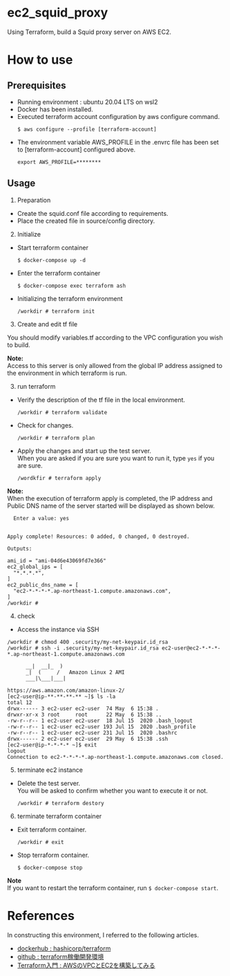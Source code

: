 # ec2_squid_proxy
Using Terraform, build a Squid proxy server on AWS EC2.

# How to use

##  Prerequisites

* Running environment : ubuntu 20.04 LTS on wsl2 
* Docker has been installed.
* Executed terraform account configuration by aws configure command.
  ```
  $ aws configure --profile [terraform-account]
  ```
* The environment variable AWS_PROFILE in the .envrc file has been set to [terraform-account] configured above.
  ```
  export AWS_PROFILE=********
  ```

## Usage

1. Preparation
  * Create the squid.conf file according to requirements.
  * Place the created file in source/config directory.

2. Initialize
  * Start terraform container
    ```
    $ docker-compose up -d
    ```
  * Enter the terraform container
    ```
    $ docker-compose exec terraform ash
    ```
  * Initializing the terraform environment
    ```
    /workdir # terraform init
    ```
3. Create and edit tf file

You should modify variables.tf according to the VPC configuration you wish to build.

**Note:**  
Access to this server is only allowed from the global IP address assigned to the environment in which terraform is run.

3. run terraform
  * Verify the description of the tf file in the local environment.
    ```
    /workdir # terraform validate
    ```
  * Check for changes.
    ```
    /workdir # terraform plan
    ```
  * Apply the changes and start up the test server.  
  When you are asked if you are sure you want to run it, type `yes` if you are sure.
    ```
    /wordkfir # terraform apply
    ```
  **Note:**  
  When the execution of terraform apply is completed, the IP address and Public DNS name of the server started will be displayed as shown below.
  ```
    Enter a value: yes


  Apply complete! Resources: 0 added, 0 changed, 0 destroyed.

  Outputs:

  ami_id = "ami-04d6e43069fd7e366"
  ec2_global_ips = [
    "*.*.*.*",
  ]
  ec2_public_dns_name = [
    "ec2-*-*-*-*.ap-northeast-1.compute.amazonaws.com",
  ]
  /workdir #
  ```
4. check

  * Access the instance via SSH 
  
  ```
  /workdir # chmod 400 .security/my-net-keypair.id_rsa
  /workdir # ssh -i .security/my-net-keypair.id_rsa ec2-user@ec2-*-*-*-*.ap-northeast-1.compute.amazonaws.com

        __|  __|_  )
        _|  (     /   Amazon Linux 2 AMI
        ___|\___|___|

  https://aws.amazon.com/amazon-linux-2/
  [ec2-user@ip-**-**-**-** ~]$ ls -la
  total 12
  drwx------ 3 ec2-user ec2-user  74 May  6 15:38 .
  drwxr-xr-x 3 root     root      22 May  6 15:38 ..
  -rw-r--r-- 1 ec2-user ec2-user  18 Jul 15  2020 .bash_logout
  -rw-r--r-- 1 ec2-user ec2-user 193 Jul 15  2020 .bash_profile
  -rw-r--r-- 1 ec2-user ec2-user 231 Jul 15  2020 .bashrc
  drwx------ 2 ec2-user ec2-user  29 May  6 15:38 .ssh
  [ec2-user@ip-*-*-*-* ~]$ exit
  logout
  Connection to ec2-*-*-*-*.ap-northeast-1.compute.amazonaws.com closed.
  ```

5. terminate ec2 instance
  * Delete the test server.  
  You will be asked to confirm whether you want to execute it or not.
    ```
    /workdir # terraform destory
    ```

6. terminate terraform container
  * Exit terraform container.
    ```
    /workdir # exit
    ```
  * Stop terraform container.
    ```
    $ docker-compose stop
    ```
  **Note**  
  If you want to restart the terraform container, run `$ docker-compose start`.

# References

In constructing this environment, I referred to the following articles.

* [dockerhub : hashicorp/terraform](https://hub.docker.com/r/hashicorp/terraform)
* [github : terraform稼働開発環境](https://github.com/naritomo08/terraform_docker_public.git)
* [Terraform入門 : AWSのVPCとEC2を構築してみる](https://kacfg.com/terraform-vpc-ec2/)

